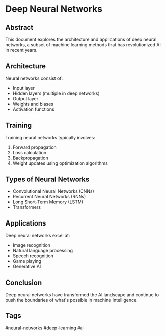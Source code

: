 # Deep Neural Networks

## Abstract

This document explores the architecture and applications of deep neural networks,
a subset of machine learning methods that has revolutionized AI in recent years.

## Architecture

Neural networks consist of:

- Input layer
- Hidden layers (multiple in deep networks)
- Output layer
- Weights and biases
- Activation functions

## Training

Training neural networks typically involves:

1. Forward propagation
2. Loss calculation
3. Backpropagation
4. Weight updates using optimization algorithms

## Types of Neural Networks

- Convolutional Neural Networks (CNNs)
- Recurrent Neural Networks (RNNs)
- Long Short-Term Memory (LSTM)
- Transformers

## Applications

Deep neural networks excel at:

- Image recognition
- Natural language processing
- Speech recognition
- Game playing
- Generative AI

## Conclusion

Deep neural networks have transformed the AI landscape and continue to push the
boundaries of what's possible in machine intelligence.

## Tags

#neural-networks #deep-learning #ai